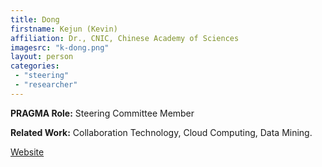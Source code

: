 ```yaml
---
title: Dong
firstname: Kejun (Kevin) 
affiliation: Dr., CNIC, Chinese Academy of Sciences
imagesrc: "k-dong.png"
layout: person
categories:
 - "steering"
 - "researcher"
---
```


**PRAGMA Role:** Steering Committee Member 

**Related Work:** Collaboration Technology, Cloud Computing, Data Mining.


[Website][1]

[1]: http://www.escience.cn/people/kevin


